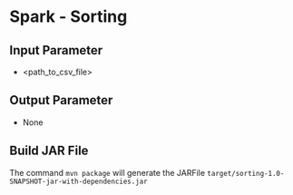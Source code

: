 # Spark - Sorting

## Input Parameter

- <path_to_csv_file>

## Output Parameter

- None

## Build JAR File

The command `mvn package` will generate the JARFile `target/sorting-1.0-SNAPSHOT-jar-with-dependencies.jar`
